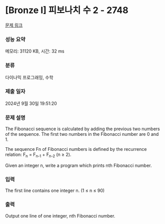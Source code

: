 # [Bronze I] 피보나치 수 2 - 2748 

[문제 링크](https://www.acmicpc.net/problem/2748) 

### 성능 요약

메모리: 31120 KB, 시간: 32 ms

### 분류

다이나믹 프로그래밍, 수학

### 제출 일자

2024년 9월 30일 19:51:20

### 문제 설명

<p>The Fibonacci sequence is calculated by adding the previous two numbers of the sequence. The first two numbers in the Fibonacci number are 0 and 1.</p>

<p>The sequence Fn of Fibonacci numbers is defined by the recurrence relation: F<sub>n</sub> = F<sub>n-1</sub> + F<sub>n-2</sub> (n ≥ 2).</p>

<p>Given an integer n, write a program which prints nth Fibonacci number.</p>

### 입력 

 <p>The first line contains one integer n. (1 ≤ n ≤ 90)</p>

### 출력 

 <p>Output one line of one integer, nth Fibonacci number.</p>

